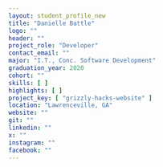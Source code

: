 ```yaml
---
layout: student_profile_new
title: "Danielle Battle"
logo: ""
header: ""
project_role: "Developer"
contact_email: ""
major: "I.T., Conc. Software Development"
graduation_year: 2020
cohort: ""
skills: [ ]
highlights: [ ]
project_key: [ "grizzly-hacks-website" ]
location: "Lawrenceville, GA"
website: ""
git: ""
linkedin: ""
x: ""
instagram: ""
facebook: ""
---
```

